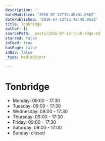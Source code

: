 ```yaml
---
description: ''
dateModified: '2016-07-12T13:48:01.686Z'
datePublished: '2016-07-12T13:48:40.952Z'
title: Tonbridge
author: []
sourcePath: _posts/2016-07-12-tonbridge.md
starred: false
inFeed: true
hasPage: false
inNav: false
_type: MediaObject

---
```

# Tonbridge

* Monday: 09:00 - 17:30
* Tuesday: 09:00 - 17:30
* Wednesday: 09:00 - 17:30
* Thursday: 09:00 - 17:30
* Friday: 09:00 - 17:30
* Saturday: 09:00 - 17:00
* Sunday: closed